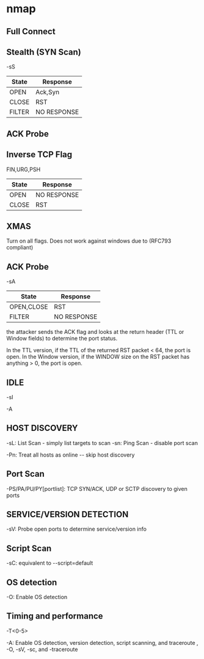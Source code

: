 
# nmap #

## Full Connect ##

## Stealth (SYN Scan) ##

-sS  

State | Response
-|-
OPEN | Ack,Syn | 
CLOSE | RST | 
FILTER | NO RESPONSE | 

## ACK Probe ##

## Inverse TCP Flag ##
FIN,URG,PSH

State | Response
-|-
OPEN | NO RESPONSE| 
CLOSE | RST | 

## XMAS ##
Turn on all flags. Does not work against windows due to (RFC793 compliant)


## ACK Probe ##

-sA  

State | Response
-|-
OPEN,CLOSE | RST | 
FILTER | NO RESPONSE | 

the attacker sends the ACK flag and looks at the return header (TTL or Window fields) to determine the port status. 

In the TTL version, if the TTL of the returned RST packet < 64, the port is open. 
In the Window version, if the WINDOW size on the RST packet has anything >  0, the port is open. 


## IDLE ##

-sI


-A

## HOST DISCOVERY ##


-sL: List Scan - simply list targets to scan
-sn: Ping Scan - disable port scan


-Pn: Treat all hosts as online -- skip host discovery

## Port Scan ##

-PS/PA/PU/PY[portlist]: TCP SYN/ACK, UDP or SCTP discovery to given ports




## SERVICE/VERSION DETECTION ## 

-sV: Probe open ports to determine service/version info


## Script Scan ##

-sC: equivalent to --script=default


## OS detection ##

-O: Enable OS detection


## Timing and performance ##

-T<0-5>



-A: Enable OS detection, version detection, script scanning, and traceroute  , -O, -sV, -sc, and -traceroute

